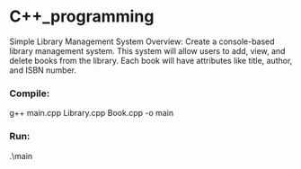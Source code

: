 # C++_programming

Simple Library Management System
Overview:
Create a console-based library management system. 
This system will allow users to add, view, and delete books from the library. 
Each book will have attributes like title, author, and ISBN number.


### Compile:
g++ main.cpp Library.cpp Book.cpp -o main

### Run:
.\main
